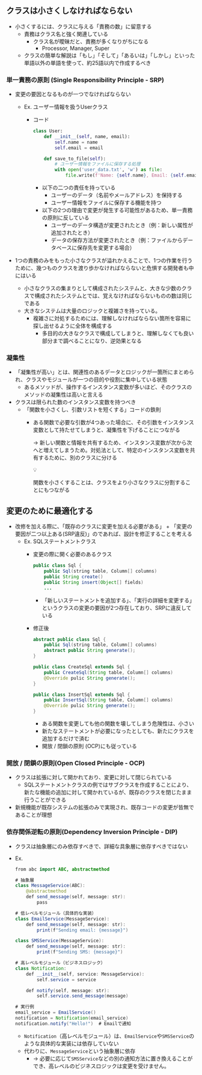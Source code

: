 ## クラスは小さくしなければならない

- 小さくするには、クラスに与える「責務の数」に留意する
    - 責務はクラス名と強く関連している
        - クラス名が曖昧だと、責務が多くなりがちになる
            - Processor, Manager, Super
    - クラスの簡単な解説は「もし」「そして」「あるいは」「しかし」といった単語以外の単語を使って、約25語以内で作成するべき

### 単一責務の原則 (Single Responsibility Principle - SRP)

- 変更の要因となるものが一つでなければならない
    - Ex. ユーザー情報を扱うUserクラス
        - コード
            
            ```python
            class User:
                def __init__(self, name, email):
                    self.name = name
                    self.email = email
            
                def save_to_file(self):
                    # ユーザー情報をファイルに保存する処理
                    with open('user_data.txt', 'w') as file:
                        file.write(f'Name: {self.name}, Email: {self.email}')
            ```
            
            - 以下の二つの責任を持っている
                - ユーザーのデータ（名前やメールアドレス）を保持する
                - ユーザー情報をファイルに保存する機能を持つ
            - 以下の2つの理由で変更が発生する可能性があるため、単一責務の原則に反している
                - ユーザーのデータ構造が変更されたとき（例：新しい属性が追加されたとき）
                - データの保存方法が変更されたとき（例：ファイルからデータベースに保存先を変更する場合）
            
- 1つの責務のみをもった小さなクラスが溢れかえることで、1つの作業を行うために、幾つものクラスを渡り歩かなければならないと危惧する開発者も中にはいる
    - 小さなクラスの集まりとして構成されたシステムと、大きな少数のクラスで構成されたシステムとでは、覚えなければならないものの数は同じである
    - 大きなシステムは大量のロジックと複雑さを持っている。
        - 複雑さに対処するためには、理解しなければならない箇所を容易に探し出せるように全体を構成する
            - 多目的の大きなクラスで構成してしまうと、理解しなくても良い部分まで調べることになり、逆効果となる

### 凝集性

- 「凝集性が高い」とは、関連性のあるデータとロジックが一箇所にまとめられ、クラスやモジュールが一つの目的や役割に集中している状態
    - あるメソッドが、操作するインスタンス変数が多いほど、そのクラスのメソッドの凝集性は高いと言える
- クラスは限られた数のインスタンス変数を持つべき
    - 「関数を小さくし、引数リストを短くする」コードの鉄則
        - ある関数で必要な引数が4つあった場合に、その引数をインスタンス変数として持たせてしまうと、凝集性を下げることにつながる
            
            → 新しい関数と情報を共有するため、インスタンス変数が次から次へと増えてしまうため。対処法として、特定のインスタンス変数を共有するために、別のクラスに分ける
            
            <aside>
            💡
            
            関数を小さくすることは、クラスをより小さなクラスに分割することにもつながる
            
            </aside>
            

## 変更のために最適化する

- 改修を加える際に、「既存のクラスに変更を加える必要がある」 + 「変更の要因が二つ以上ある(SRP違反)」のであれば、設計を修正することを考える
    - Ex. SQLステートメントクラス
        - 変更の際に開く必要のあるクラス
            
            ```java
            public class Sql {
            	public Sql(string table, Column[] columns)
            	public String create()
            	public String insert(Object[] fields)
            	...
            ```
            
            - 「新しいステートメントを追加する」、「実行の詳細を変更する」というクラスの変更の要因が2つ存在しており、SRPに違反している
        - 修正後
            
            ```java
            abstract public class Sql {
            	public Sql(string table, Column[] columns)
            	abstract public String generate();
            }
            
            public class CreateSql extends Sql {
            	public CreateSql(String table, Column[] columns)
            	@Override pulic String generate();
            }
            
            public class InsertSql extends Sql {
            	public InsertSql(String table, Column[] columns)
            	@Override pulic String generate();
            }
            ```
            
            - ある関数を変更しても他の関数を壊してしまう危険性は、小さい
            - 新たなステートメントが必要になったとしても、新たにクラスを追加するだけで済む
            - 開放 / 閉鎖の原則 (OCP)にも従っている

### 開放 / 閉鎖の原則(Open Closed Principle - OCP)

- クラスは拡張に対して開かれており、変更に対して閉じられている
    - SQLステートメントクラスの例ではサブクラスを作成することにより、新たな機能の追加に対して開かれているが、既存のクラスを閉じたまま行うことができる
- 新規機能が既存システムの拡張のみで実現され、既存コードの変更が皆無であることが理想

### 依存関係逆転の原則(Dependency Inversion Principle - DIP)

- クラスは抽象層にのみ依存すべきで、詳細な具象層に依存すべきではない
- Ex.
    
    ```java
    from abc import ABC, abstractmethod
    
    # 抽象層
    class MessageService(ABC):
        @abstractmethod
        def send_message(self, message: str):
            pass
    
    # 低レベルモジュール（具体的な実装）
    class EmailService(MessageService):
        def send_message(self, message: str):
            print(f"Sending email: {message}")
    
    class SMSService(MessageService):
        def send_message(self, message: str):
            print(f"Sending SMS: {message}")
    
    # 高レベルモジュール（ビジネスロジック）
    class Notification:
        def __init__(self, service: MessageService):
            self.service = service
    
        def notify(self, message: str):
            self.service.send_message(message)
    
    # 実行例
    email_service = EmailService()
    notification = Notification(email_service)
    notification.notify("Hello!")  # Emailで通知
    
    ```
    
    - `Notification`（高レベルモジュール）は、`EmailService`や`SMSService`のような具体的な実装には依存していない
    - 代わりに、`MessageService`という抽象層に依存
        - → 必要に応じて`SMSService`などの別の通知方法に置き換えることができ、高レベルのビジネスロジックは変更を受けません。